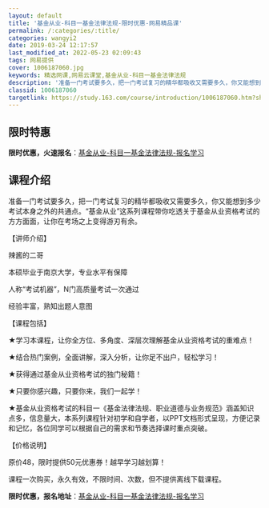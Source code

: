 ```yaml
---
layout: default
title: '基金从业-科目一基金法律法规-限时优惠-网易精品课'
permalink: /:categories/:title/
categories: wangyi2
date: 2019-03-24 12:17:57
last_modified_at: 2022-05-23 02:09:43
tags: 网易提供
cover: 1006187060.jpg
keywords: 精选网课,网易云课堂,基金从业-科目一基金法律法规
description: '准备一门考试要多久，把一门考试复习的精华都吸收又需要多久，你又能想到多少考试本身之外的共通点。“基金从业”这系列课程带你'
classid: 1006187060
targetlink: https://study.163.com/course/introduction/1006187060.htm?share=1&shareId=1025206652&utm_campaign=share&utm_medium=iphoneShare&utm_source=&utm_u=1025206652
---
```


## 限时特惠

**限时优惠，火速报名**：[基金从业-科目一基金法律法规-报名学习](https://study.163.com/course/introduction/1006187060.htm?share=1&shareId=1025206652&utm_campaign=share&utm_medium=iphoneShare&utm_source=&utm_u=1025206652)

## 课程介绍

准备一门考试要多久，把一门考试复习的精华都吸收又需要多久，你又能想到多少考试本身之外的共通点。“基金从业”这系列课程带你吃透关于基金从业资格考试的方方面面，让你在考场之上变得游刃有余。



【讲师介绍】

辣酱的二哥

本硕毕业于南京大学，专业水平有保障

人称“考试机器”，N门高质量考试一次通过

经验丰富，熟知出题人意图



【课程包括】

★学习本课程，让你全方位、多角度、深层次理解基金从业资格考试的重难点！

 

★结合热门案例，全面讲解，深入分析，让你足不出户，轻松学习！

 

★获得通过基金从业资格考试的独门秘籍！



★只要你感兴趣，只要你来，我们一起学！



★基金从业资格考试的科目一《基金法律法规、职业道德与业务规范》涵盖知识点多，信息量大，本系列课程针对初学和自学者，以PPT文档形式呈现，方便记录和记忆，各位同学可以根据自己的需求和节奏选择课时重点突破。



【价格说明】

原价48，限时提供50元优惠券！越早学习越划算！

课程一次购买，永久有效，不限时间、次数，但不提供离线下载课程。

**限时优惠，报名地址**：[基金从业-科目一基金法律法规-报名学习](https://study.163.com/course/introduction/1006187060.htm?share=1&shareId=1025206652&utm_campaign=share&utm_medium=iphoneShare&utm_source=&utm_u=1025206652)

